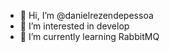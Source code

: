 - 👋 Hi, I’m @danielrezendepessoa
- 👀 I’m interested in develop
- 🌱 I’m currently learning RabbitMQ


<!---
danielrezendepessoa/danielrezendepessoa is a ✨ special ✨ repository because its `README.md` (this file) appears on your GitHub profile.
You can click the Preview link to take a look at your changes.
--->
